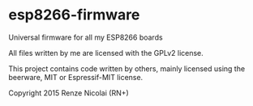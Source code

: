 # esp8266-firmware
Universal firmware for all my ESP8266 boards

All files written by me are licensed with the GPLv2 license.

This project contains code written by others, mainly licensed using the beerware, MIT or Espressif-MIT license.

Copyright 2015 Renze Nicolai (RN+)

